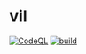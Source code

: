 # vil

[![CodeQL](https://github.com/nubizya/vil/actions/workflows/github-code-scanning/codeql/badge.svg)](https://github.com/nubizya/vil/actions/workflows/github-code-scanning/codeql)
[![build](https://github.com/nubizya/vil/actions/workflows/python-app.yml/badge.svg)](https://github.com/nubizya/vil/actions/workflows/python-app.yml)
